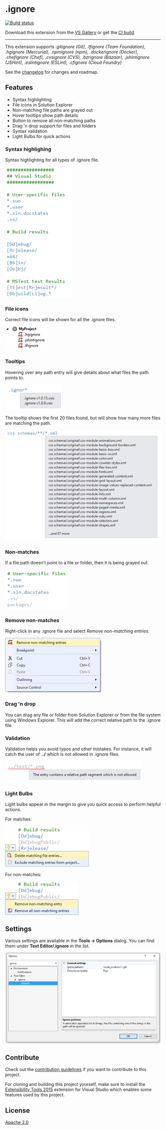 # .ignore

[![Build status](https://ci.appveyor.com/api/projects/status/28ov3nlmta59snrw?svg=true)](https://ci.appveyor.com/project/madskristensen/ignorefiles)

Download this extension from the [VS Gallery](https://visualstudiogallery.msdn.microsoft.com/d0eba56d-603b-45ab-a680-edfda585f7f3)
or get the [CI build](http://vsixgallery.com/extension/7ac24965-ea21-4108-9cac-6e46394aaaef/).

---------------------------------------

This extension supports *.gitignore (Git), .tfignore (Team Foundation),
.hgignore (Mercurial), .npmignore (npm), .dockerignore (Docker),
.chefignore (Chef), .cvsignore (CVS), .bzrignore (Bazaar),
.jshintignore (JSHint), .eslintignore (ESLint), .cfignore (Cloud Foundry)*

See the [changelog](CHANGELOG.md) for changes and roadmap.

## Features

- Syntax highlighting
- File icons in Solution Explorer
- Non-matching file paths are grayed out
- Hover tooltips show path details
- Button to remove all non-matching paths
- Drag 'n drop support for files and folders
- Syntax validation
- Light Bulbs for quick actions

### Syntax highlighing
Syntax highlighting for all types of .ignore file.

![Syntax Highlighting](art/syntax-highlighting.png)

### File icons
Correct file icons will be shown for all the .ignore files.

![Icons](art/icons.png)

### Tooltips
Hovering over any path entry will give details about what
files the path points to.

![Tooltip Short](art/tooltip-short.png)

The tooltip shows the first 20 files found, but will show
how many more files are matching the path.

![Tooltip Long](art/tooltip-long.png)

### Non-matches
If a file path doesn't point to a file or folder, then it
is being grayed out.

![Non Match](art/non-match.png)

### Remove non-matches
Right-click in any .ignore file and select
*Remove non-matching entries*.

![Context menu](art/context-menu.png)

### Drag 'n drop
You can drag any file or folder from Solution Explorer or
from the file system using Windows Explorer. This will add
the correct relative path to the .ignore file.

### Validation
Validation helps you avoid typos and other mistakes. For
instance, it will catch the user of **../** which is not
allowed in .ignore files.

![Validation](art/validation.png)

### Light Bulbs
Light bulbs appear in the margin to give you quick access
to perform helpful actions.

For matches:

![Light bulb matches](art/lightbulb-match.png)

For non-matches:

![Light bulb non-matches](art/lightbulb-non-match.png)

## Settings
Various settings are available in the **Tools -> Options**
dialog. You can find them under **Text Editor/.ignore**
in the list.

![Settings](art/settings.png)

## Contribute
Check out the [contribution guidelines](CONTRIBUTING.md)
if you want to contribute to this project.

For cloning and building this project yourself, make sure
to install the
[Extensibility Tools 2015](https://visualstudiogallery.msdn.microsoft.com/ab39a092-1343-46e2-b0f1-6a3f91155aa6)
extension for Visual Studio which enables some features
used by this project.

## License
[Apache 2.0](LICENSE)

